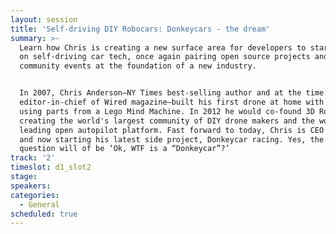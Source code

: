 ```yaml
---
layout: session
title: 'Self-driving DIY Robocars: Donkeycars - the dream'
summary: >-
  Learn how Chris is creating a new surface area for developers to start working
  on self-driving car tech, once again pairing open source projects and
  community events at the foundation of a new industry. 


  In 2007, Chris Anderson—NY Times best-selling author and at the time the
  editor-in-chief of Wired magazine—built his first drone at home with his kids
  using parts from a Lego Mind Machine. In 2012 he would co-found 3D Robotics,
  creating the world's largest community of DIY drone makers and the world’s
  leading open autopilot platform. Fast forward to today, Chris is CEO of 3DR,
  and now starting his latest side project, Donkeycar racing. Yes, the opening
  question will of be ‘Ok, WTF is a “Donkeycar”?’
track: '2'
timeslot: d1_slot2
stage:
speakers:
categories:
  - General
scheduled: true
---
```


